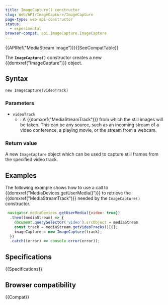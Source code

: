 ```yaml
---
title: ImageCapture() constructor
slug: Web/API/ImageCapture/ImageCapture
page-type: web-api-constructor
status:
  - experimental
browser-compat: api.ImageCapture.ImageCapture
---
```


{{APIRef("MediaStream Image")}}{{SeeCompatTable}}

The **`ImageCapture()`** constructor
creates a new {{domxref("ImageCapture")}} object.

## Syntax

```js-nolint
new ImageCapture(videoTrack)
```

### Parameters

- `videoTrack`
  - : A {{domxref("MediaStreamTrack")}} from which the still images will be taken. This
    can be any source, such as an incoming stream of a video conference, a playing movie,
    or the stream from a webcam.

### Return value

A new `ImageCapture` object which can be used to capture still frames from
the specified video track.

## Examples

The following example shows how to use a call to
{{domxref("MediaDevices.getUserMedia()")}} to retrieve the
{{domxref("MediaStreamTrack")}} needed by the `ImageCapture()` constructor.

```js
 navigator.mediaDevices.getUserMedia({video: true})
  .then((mediaStream) => {
    document.querySelector('video').srcObject = mediaStream
    const track = mediaStream.getVideoTracks()[0];
    imageCapture = new ImageCapture(track);
  })
  .catch((error) => console.error(error));
```

## Specifications

{{Specifications}}

## Browser compatibility

{{Compat}}
